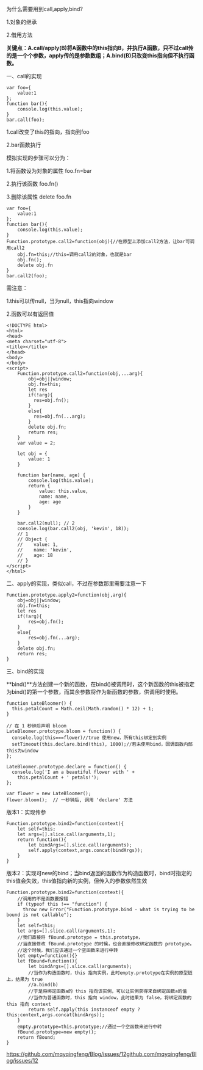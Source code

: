 为什么需要用到call,apply,bind?

1.对象的继承

2.借用方法

**关键点：A.call/apply(B)将A函数中的this指向B，并执行A函数，只不过call传的是一个个参数，apply传的是参数数组；A.bind(B)只改变this指向但不执行函数。**

一、call的实现

```
var foo={
    value:1
};
function bar(){
    console.log(this.value);
}
bar.call(foo);
```

1.call改变了this的指向，指向到foo

2.bar函数执行

模拟实现的步骤可以分为：

1.将函数设为对象的属性  foo.fn=bar

2.执行该函数  foo.fn()

3.删除该属性  delete foo.fn

```
var foo={
    value:1
};
function bar(){
    console.log(this.value);
}
Function.prototype.call2=function(obj){//在原型上添加call2方法，让bar可调用call2
    obj.fn=this;//this=调用call2的对象，也就是bar
    obj.fn();
    delete obj.fn
}
bar.call2(foo);
```

需注意：

1.this可以传null，当为null，this指向window

2.函数可以有返回值

```
<!DOCTYPE html>
<html>
<head>
<meta charset="utf-8">
<title></title>
</head>
<body>
</body>
<script>
    Function.prototype.call2=function(obj,...arg){
        obj=obj||window;
        obj.fn=this;
        let res
        if(!arg){
          res=obj.fn();
        }
        else{
          res=obj.fn(...arg);
        }
        delete obj.fn;
        return res;
    }
    var value = 2;

    let obj = {
        value: 1
    }

    function bar(name, age) {
        console.log(this.value);
        return {
            value: this.value,
            name: name,
            age: age
        }
    }

    bar.call2(null); // 2
    console.log(bar.call2(obj, 'kevin', 18));
    // 1
    // Object {
    //    value: 1,
    //    name: 'kevin',
    //    age: 18
    // }
</script>
</html>
```

二、apply的实现，类似call，不过在参数那里需要注意一下

```
Function.prototype.apply2=function(obj,arg){
    obj=obj||window;
    obj.fn=this;
    let res
    if(!arg){
        res=obj.fn();
    }
    else{
        res=obj.fn(...arg);
    }
    delete obj.fn;
    return res;
}
```

三、bind的实现

**bind()**方法创建一个新的函数，在bind()被调用时，这个新函数的this被指定为bind()的第一个参数，而其余参数将作为新函数的参数，供调用时使用。

```
function LateBloomer() {
  this.petalCount = Math.ceil(Math.random() * 12) + 1;
}

// 在 1 秒钟后声明 bloom
LateBloomer.prototype.bloom = function() {
  console.log(this===flower)//true 使用new，所有this绑定到实例
  setTimeout(this.declare.bind(this), 1000);//若未使用bind，回调函数内部this为window
};

LateBloomer.prototype.declare = function() {
  console.log('I am a beautiful flower with ' +
    this.petalCount + ' petals!');
};

var flower = new LateBloomer();
flower.bloom();  // 一秒钟后, 调用 'declare' 方法
```

版本1：实现传参

```
Function.prototype.bind2=function(context){
    let self=this;
    let args=[].slice.call(arguments,1);
    return function(){
        let bindArgs=[].slice.call(arguments);
        self.apply(context,args.concat(bindArgs));
    }
}
```

版本2：实现可new的bind；当bind返回的函数作为构造函数时，bind时指定的this值会失效，this值指向新的实例，但传入的参数依然生效

```
Function.prototype.bind2=function(context){
    //调用的不是函数要报错
    if (typeof this !== "function") {
      throw new Error("Function.prototype.bind - what is trying to be bound is not callable");
    }
    let self=this;
    let args=[].slice.call(arguments,1);
    //我们直接将 fBound.prototype = this.prototype，
    //当直接修改 fBound.prototype 的时候，也会直接修改绑定函数的 prototype。
    //这个时候，我们应该通过一个空函数来进行中转
    let empty=function(){}
    let fBound=function(){
        let bindArgs=[].slice.call(arguments);
        //当作为构造函数时，this 指向实例，此时empty.prototype在实例的原型链上，结果为 true
        //a.bind(b)
        //于是将绑定函数a的 this 指向该实例，可以让实例获得来自绑定函数a的值
        //当作为普通函数时，this 指向 window，此时结果为 false，将绑定函数的 this 指向 context
        return self.apply(this instanceof empty ? this:context,args.concat(bindArgs));
    }
    empty.prototype=this.prototype;//通过一个空函数来进行中转
    fBound.prototype=new empty();
    return fBound;
}
```

https://github.com/mqyqingfeng/Blog/issues/12github.com/mqyqingfeng/Blog/issues/12